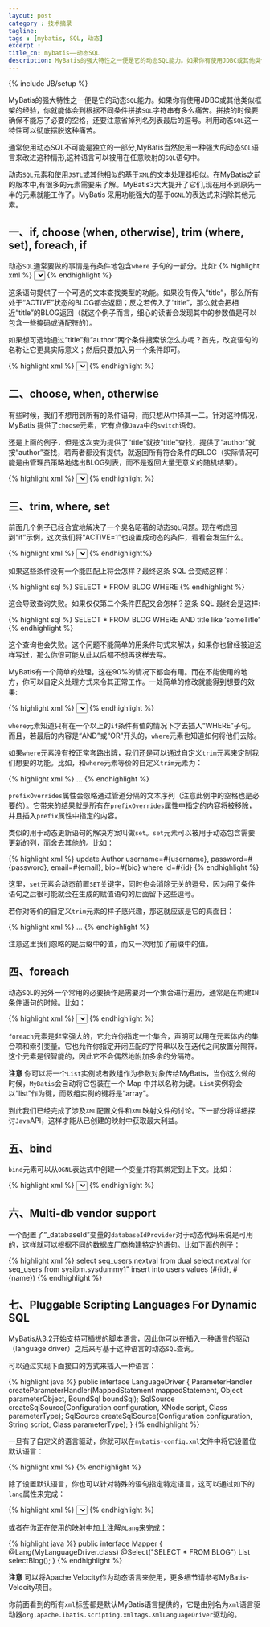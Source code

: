 ```yaml
---
layout: post
category : 技术摘录
tagline: 
tags : [mybatis, SQL, 动态]
excerpt : 
title_cn: mybatis——动态SQL
description: MyBatis的强大特性之一便是它的动态SQL能力。如果你有使用JDBC或其他类似框架的经验，你就能体会到根据不同条件拼接SQL字符串有多么痛苦。拼接的时候要确保不能忘了必要的空格，还要注意省掉列名列表最后的逗号。利用动态SQL这一特性可以彻底摆脱这种痛苦。
---
```

{% include JB/setup %}

MyBatis的强大特性之一便是它的动态<code>SQL</code>能力。如果你有使用JDBC或其他类似框架的经验，你就能体会到根据不同条件拼接<code>SQL</code>字符串有多么痛苦。拼接的时候要确保不能忘了必要的空格，还要注意省掉列名列表最后的逗号。利用动态<code>SQL</code>这一特性可以彻底摆脱这种痛苦。

通常使用动态SQL不可能是独立的一部分,MyBatis当然使用一种强大的动态<code>SQL</code>语言来改进这种情形,这种语言可以被用在任意映射的<code>SQL</code>语句中。

动态<code>SQL</code>元素和使用<code>JSTL</code>或其他相似的基于<code>XML</code>的文本处理器相似。在MyBatis之前的版本中,有很多的元素需要来了解。MyBatis3大大提升了它们,现在用不到原先一半的元素就能工作了。MyBatis 采用功能强大的基于<code>OGNL</code>的表达式来消除其他元素。

## 一、if, choose (when, otherwise), trim (where, set), foreach, if

动态<code>SQL</code>通常要做的事情是有条件地包含<code>where</code> 子句的一部分。比如:
{% highlight xml %}
<select id="findActiveBlogWithTitleLike"
     resultType="Blog">
  SELECT * FROM BLOG 
  WHERE state = ‘ACTIVE’ 
  <if test="title != null">
    AND title like #{title}
  </if>
</select>
{% endhighlight %}

这条语句提供了一个可选的文本查找类型的功能。如果没有传入“title”，那么所有处于“ACTIVE”状态的BLOG都会返回；反之若传入了“title”，那么就会把相近“title”的BLOG返回（就这个例子而言，细心的读者会发现其中的参数值是可以包含一些掩码或通配符的）。

如果想可选地通过“title”和“author”两个条件搜索该怎么办呢？首先，改变语句的名称让它更具实际意义；然后只要加入另一个条件即可。

{% highlight xml %}
<select id="findActiveBlogLike" resultType="Blog">
  SELECT * FROM BLOG WHERE state = ‘ACTIVE’ 
  <if test="title != null">
    AND title like #{title}
  </if>
  <if test="author != null and author.name != null">
    AND author_name like #{author.name}
  </if>
</select>
{% endhighlight %}

## 二、choose, when, otherwise

有些时候，我们不想用到所有的条件语句，而只想从中择其一二。针对这种情况，MyBatis 提供了<code>choose</code>元素，它有点像<code>Java</code>中的<code>switch</code>语句。

还是上面的例子，但是这次变为提供了“title”就按“title”查找，提供了“author”就按“author”查找，若两者都没有提供，就返回所有符合条件的BLOG（实际情况可能是由管理员策略地选出BLOG列表，而不是返回大量无意义的随机结果）。

{% highlight xml %}
<select id="findActiveBlogLike"
     resultType="Blog">
  SELECT * FROM BLOG WHERE state = ‘ACTIVE’
  <choose>
    <when test="title != null">
      AND title like #{title}
    </when>
    <when test="author != null and author.name != null">
      AND author_name like #{author.name}
    </when>
    <otherwise>
      AND featured = 1
    </otherwise>
  </choose>
</select>
{% endhighlight %}

## 三、trim, where, set

前面几个例子已经合宜地解决了一个臭名昭著的动态<code>SQL</code>问题。现在考虑回到“if”示例，这次我们将“ACTIVE=1”也设置成动态的条件，看看会发生什么。

{% highlight xml %}
<select id="findActiveBlogLike"
     resultType="Blog">
  SELECT * FROM BLOG 
  WHERE 
  <if test="state != null">
    state = #{state}
  </if> 
  <if test="title != null">
    AND title like #{title}
  </if>
  <if test="author != null and author.name != null">
    AND author_name like #{author.name}
  </if>
</select>
{% endhighlight%}

如果这些条件没有一个能匹配上将会怎样？最终这条 SQL 会变成这样：

{% highlight sql %}
SELECT * FROM BLOG WHERE
{% endhighlight %}

这会导致查询失败。如果仅仅第二个条件匹配又会怎样？这条 SQL 最终会是这样:

{% highlight sql %}
SELECT * FROM BLOG WHERE AND title like ‘someTitle’
{% endhighlight %}

这个查询也会失败。这个问题不能简单的用条件句式来解决，如果你也曾经被迫这样写过，那么你很可能从此以后都不想再这样去写。

MyBatis有一个简单的处理，这在90%的情况下都会有用。而在不能使用的地方，你可以自定义处理方式来令其正常工作。一处简单的修改就能得到想要的效果:

{% highlight xml %}
<select id="findActiveBlogLike"
     resultType="Blog">
  SELECT * FROM BLOG 
  <where> 
    <if test="state != null">
         state = #{state}
    </if> 
    <if test="title != null">
        AND title like #{title}
    </if>
    <if test="author != null and author.name != null">
        AND author_name like #{author.name}
    </if>
  </where>
</select>
{% endhighlight %}

<code>where</code>元素知道只有在一个以上的<code>if</code>条件有值的情况下才去插入“WHERE”子句。而且，若最后的内容是“AND”或“OR”开头的，<code>where</code>元素也知道如何将他们去除。

如果<code>where</code>元素没有按正常套路出牌，我们还是可以通过自定义<code>trim</code>元素来定制我们想要的功能。比如，和<code>where</code>元素等价的自定义<code>trim</code>元素为：

{% highlight xml %}
<trim prefix="WHERE" prefixOverrides="AND |OR ">
  ... 
</trim>
{% endhighlight %}

<code>prefixOverrides</code>属性会忽略通过管道分隔的文本序列（注意此例中的空格也是必要的）。它带来的结果就是所有在<code>prefixOverrides</code>属性中指定的内容将被移除，并且插入<code>prefix</code>属性中指定的内容。

类似的用于动态更新语句的解决方案叫做<code>set</code>。<code>set</code>元素可以被用于动态包含需要更新的列，而舍去其他的。比如：

{% highlight xml %}
<update id="updateAuthorIfNecessary">
  update Author
    <set>
      <if test="username != null">username=#{username},</if>
      <if test="password != null">password=#{password},</if>
      <if test="email != null">email=#{email},</if>
      <if test="bio != null">bio=#{bio}</if>
    </set>
  where id=#{id}
</update>
{% endhighlight %}

这里，<code>set</code>元素会动态前置<code>SET</code>关键字，同时也会消除无关的逗号，因为用了条件语句之后很可能就会在生成的赋值语句的后面留下这些逗号。

若你对等价的自定义<code>trim</code>元素的样子感兴趣，那这就应该是它的真面目：

{% highlight xml %}
<trim prefix="SET" suffixOverrides=",">
  ...
</trim>
{% endhighlight %}

注意这里我们忽略的是后缀中的值，而又一次附加了前缀中的值。

## 四、foreach

动态<code>SQL</code>的另外一个常用的必要操作是需要对一个集合进行遍历，通常是在构建<code>IN</code>条件语句的时候。比如：

{% highlight xml %}
<select id="selectPostIn" resultType="domain.blog.Post">
  SELECT *
  FROM POST P
  WHERE ID in
  <foreach item="item" index="index" collection="list"
      open="(" separator="," close=")">
        #{item}
  </foreach>
</select>
{% endhighlight %}

<code>foreach</code>元素是非常强大的，它允许你指定一个集合，声明可以用在元素体内的集合项和索引变量。它也允许你指定开闭匹配的字符串以及在迭代之间放置分隔符。这个元素是很智能的，因此它不会偶然地附加多余的分隔符。

**注意** 你可以将一个<code>List</code>实例或者数组作为参数对象传给MyBatis，当你这么做的时候，<code>MyBatis</code>会自动将它包装在一个 Map 中并以名称为键。<code>List</code>实例将会以“list”作为键，而数组实例的键将是“array”。

到此我们已经完成了涉及<code>XML</code>配置文件和<code>XML</code>映射文件的讨论。下一部分将详细探讨<code>Java</code>API，这样才能从已创建的映射中获取最大利益。

## 五、bind
<code>bind</code>元素可以从<code>OGNL</code>表达式中创建一个变量并将其绑定到上下文。比如：

{% highlight xml %}
<select id="selectBlogsLike" resultType="Blog">
  <bind name="pattern" value="'%' + _parameter.getTitle() + '%'" />
  SELECT * FROM BLOG
  WHERE title LIKE #{pattern}
</select>
{% endhighlight %}

## 六、Multi-db vendor support

一个配置了“_databaseId”变量的<code>databaseIdProvider</code>对于动态代码来说是可用的，这样就可以根据不同的数据库厂商构建特定的语句。比如下面的例子：

{% highlight xml %}
<insert id="insert">
  <selectKey keyProperty="id" resultType="int" order="BEFORE">
    <if test="_databaseId == 'oracle'">
      select seq_users.nextval from dual
    </if>
    <if test="_databaseId == 'db2'">
      select nextval for seq_users from sysibm.sysdummy1"
    </if>
  </selectKey>
  insert into users values (#{id}, #{name})
</insert>
{% endhighlight %}

## 七、Pluggable Scripting Languages For Dynamic SQL

MyBatis从3.2开始支持可插拔的脚本语言，因此你可以在插入一种语言的驱动（language driver）之后来写基于这种语言的动态<code>SQL</code>查询。

可以通过实现下面接口的方式来插入一种语言：

{% highlight java %}
public interface LanguageDriver {
  ParameterHandler createParameterHandler(MappedStatement mappedStatement, Object parameterObject, BoundSql boundSql);
  SqlSource createSqlSource(Configuration configuration, XNode script, Class<?> parameterType);
  SqlSource createSqlSource(Configuration configuration, String script, Class<?> parameterType);
}
{% endhighlight %}

一旦有了自定义的语言驱动，你就可以在<code>mybatis-config.xml</code>文件中将它设置位默认语言：

{% highlight xml %}
<typeAliases>
  <typeAlias type="org.sample.MyLanguageDriver" alias="myLanguage"/>
</typeAliases>
<settings>
  <setting name="defaultScriptingLanguage" value="myLanguage"/>
</settings>
{% endhighlight %}

除了设置默认语言，你也可以针对特殊的语句指定特定语言，这可以通过如下的<code>lang</code>属性来完成：

{% highlight xml %}
<select id="selectBlog" lang="myLanguage">
  SELECT * FROM BLOG
</select>
{% endhighlight %}

或者在你正在使用的映射中加上注解<code>@Lang</code>来完成：

{% highlight java %}
public interface Mapper {
  @Lang(MyLanguageDriver.class)
  @Select("SELECT * FROM BLOG")
  List<Blog> selectBlog();
}
{% endhighlight %}

**注意** 可以将Apache Velocity作为动态语言来使用，更多细节请参考MyBatis-Velocity项目。

你前面看到的所有<code>xml</code>标签都是默认MyBatis语言提供的，它是由别名为<code>xml</code>语言驱动器<code>org.apache.ibatis.scripting.xmltags.XmlLanguageDriver</code>驱动的。